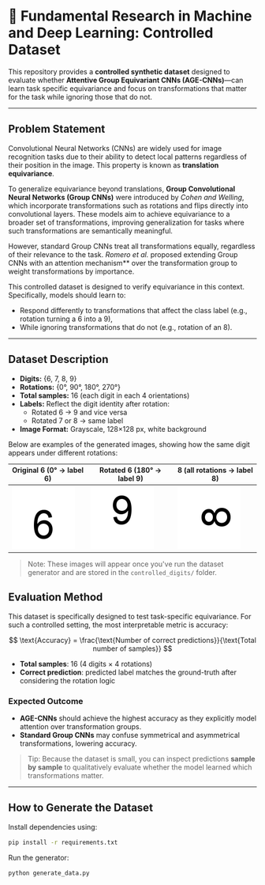 # 🧠 Fundamental Research in Machine and Deep Learning: Controlled Dataset

This repository provides a **controlled synthetic dataset** designed to evaluate whether **Attentive Group Equivariant CNNs (AGE-CNNs)**—can learn task specific equivariance and focus on transformations that matter for the task while ignoring those that do not.

---

## Problem Statement

Convolutional Neural Networks (CNNs) are widely used for image recognition tasks due to their ability to detect local patterns regardless of their position in the image. This property is known as **translation equivariance**.

To generalize equivariance beyond translations, **Group Convolutional Neural Networks (Group CNNs)** were introduced by *Cohen and Welling*, which incorporate transformations such as rotations and flips directly into convolutional layers. These models aim to achieve equivariance to a broader set of transformations, improving generalization for tasks where such transformations are semantically meaningful.

However, standard Group CNNs treat all transformations equally, regardless of their relevance to the task. *Romero et al.* proposed extending Group CNNs with an attention mechanism** over the transformation group to weight transformations by importance.

This controlled dataset is designed to verify equivariance in this context. Specifically, models should learn to:
- Respond differently to transformations that affect the class label (e.g., rotation turning a 6 into a 9),
- While ignoring transformations that do not (e.g., rotation of an 8).

---

## Dataset Description

- **Digits:** {6, 7, 8, 9}
- **Rotations:** {0°, 90°, 180°, 270°}
- **Total samples:** 16 (each digit in each 4 orientations)
- **Labels:** Reflect the digit identity after rotation:
  - Rotated 6 → 9 and vice versa
  - Rotated 7 or 8 → same label
- **Image Format:** Grayscale, 128×128 px, white background


Below are examples of the generated images, showing how the same digit appears under different rotations:

| Original 6 (0°  → label 6) | Rotated 6 (180° → label 9) | 8 (all rotations → label 8) |
|-----------------|-----------------------------|------------------------------|
| ![6_0](controlled_digits/6_rot0_label6.png) | ![6_180](controlled_digits/6_rot180_label9.png) | ![8_90](controlled_digits/8_rot90_label8.png) |

> Note: These images will appear once you've run the dataset generator and are stored in the `controlled_digits/` folder.


## Evaluation Method

This dataset is specifically designed to test task-specific equivariance. For such a controlled setting, the most interpretable metric is accuracy:

$$
\text{Accuracy} = \frac{\text{Number of correct predictions}}{\text{Total number of samples}}
$$

- **Total samples**: 16 (4 digits × 4 rotations)
- **Correct prediction**: predicted label matches the ground-truth after considering the rotation logic

### Expected Outcome

- **AGE-CNNs** should achieve the highest accuracy as they explicitly model attention over transformation groups.
- **Standard Group CNNs** may confuse symmetrical and asymmetrical transformations, lowering accuracy.

> Tip: Because the dataset is small, you can inspect predictions **sample by sample** to qualitatively evaluate whether the model learned which transformations matter.

---

##  How to Generate the Dataset

Install dependencies using:

```bash
pip install -r requirements.txt
```

Run the generator:
```bash
python generate_data.py
```
